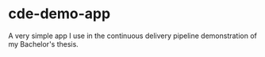 # cde-demo-app
A very simple app I use in the continuous delivery pipeline demonstration of my Bachelor's thesis.
